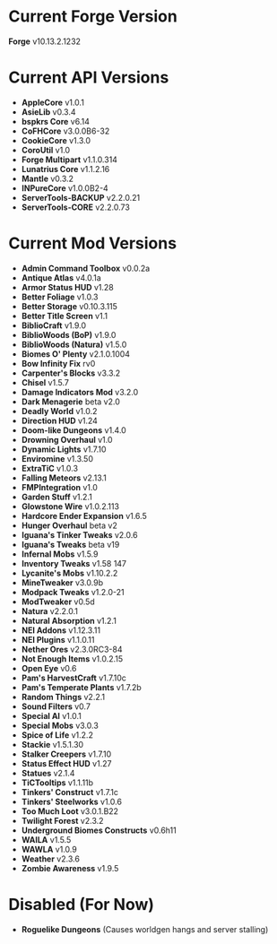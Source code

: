 Current Forge Version
=
**Forge** v10.13.2.1232

Current API Versions
=
- **AppleCore** v1.0.1
- **AsieLib** v0.3.4
- **bspkrs Core** v6.14
- **CoFHCore** v3.0.0B6-32
- **CookieCore** v1.3.0
- **CoroUtil** v1.0
- **Forge Multipart** v1.1.0.314
- **Lunatrius Core** v1.1.2.16
- **Mantle** v0.3.2
- **INPureCore** v1.0.0B2-4
- **ServerTools-BACKUP** v2.2.0.21
- **ServerTools-CORE** v2.2.0.73

Current Mod Versions
=
- **Admin Command Toolbox** v0.0.2a
- **Antique Atlas** v4.0.1a
- **Armor Status HUD** v1.28
- **Better Foliage** v1.0.3
- **Better Storage** v0.10.3.115
- **Better Title Screen** v1.1
- **BiblioCraft** v1.9.0
- **BiblioWoods (BoP)** v1.9.0
- **BiblioWoods (Natura)** v1.5.0
- **Biomes O' Plenty** v2.1.0.1004
- **Bow Infinity Fix** rv0
- **Carpenter's Blocks** v3.3.2
- **Chisel** v1.5.7
- **Damage Indicators Mod** v3.2.0
- **Dark Menagerie** beta v2.0
- **Deadly World** v1.0.2
- **Direction HUD** v1.24
- **Doom-like Dungeons** v1.4.0
- **Drowning Overhaul** v1.0
- **Dynamic Lights** v1.7.10
- **Enviromine** v1.3.50
- **ExtraTiC** v1.0.3
- **Falling Meteors** v2.13.1
- **FMPIntegration** v1.0
- **Garden Stuff** v1.2.1
- **Glowstone Wire** v1.0.2.113
- **Hardcore Ender Expansion** v1.6.5
- **Hunger Overhaul** beta v2
- **Iguana's Tinker Tweaks** v2.0.6
- **Iguana's Tweaks** beta v19
- **Infernal Mobs** v1.5.9
- **Inventory Tweaks** v1.58 147
- **Lycanite's Mobs** v1.10.2.2
- **MineTweaker** v3.0.9b
- **Modpack Tweaks** v1.2.0-21
- **ModTweaker** v0.5d
- **Natura** v2.2.0.1
- **Natural Absorption** v1.2.1
- **NEI Addons** v1.12.3.11
- **NEI Plugins** v1.1.0.11
- **Nether Ores** v2.3.0RC3-84
- **Not Enough Items** v1.0.2.15
- **Open Eye** v0.6
- **Pam's HarvestCraft** v1.7.10c
- **Pam's Temperate Plants** v1.7.2b
- **Random Things** v2.2.1
- **Sound Filters** v0.7
- **Special AI** v1.0.1
- **Special Mobs** v3.0.3
- **Spice of Life** v1.2.2
- **Stackie** v1.5.1.30
- **Stalker Creepers** v1.7.10
- **Status Effect HUD** v1.27
- **Statues** v2.1.4
- **TiCTooltips** v1.1.11b
- **Tinkers' Construct** v1.7.1c
- **Tinkers' Steelworks** v1.0.6
- **Too Much Loot** v3.0.1.B22
- **Twilight Forest** v2.3.2
- **Underground Biomes Constructs** v0.6h11
- **WAILA** v1.5.5
- **WAWLA** v1.0.9
- **Weather** v2.3.6
- **Zombie Awareness** v1.9.5

Disabled (For Now)
=
- **Roguelike Dungeons** (Causes worldgen hangs and server stalling)
